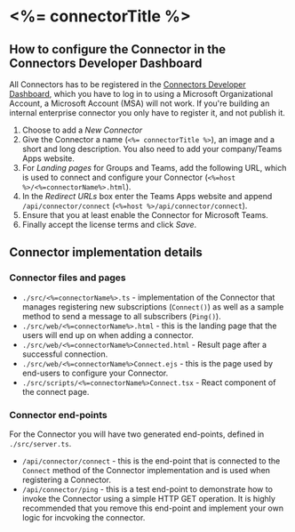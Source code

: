 # <%= connectorTitle %>

## How to configure the Connector in the Connectors Developer Dashboard

All Connectors has to be registered in the [Connectors Developer Dashboard](https://outlook.office.com/connectors/publish), which you have to log in to using a Microsoft Organizational Account, a Microsoft Account (MSA) will not work. If you're building an internal enterprise connector you only have to register it, and not publish it.

1. Choose to add a *New Connector*
2. Give the Connector a name (`<%= connectorTitle %>`), an image and a short and long description. You also need to add your company/Teams Apps website.
3. For *Landing pages* for Groups and Teams, add the following URL, which is used to connect and configure your Connector (`<%=host %>/<%=connectorName%>.html`).
4. In the *Redirect URLs* box enter the Teams Apps website and append `/api/connector/connect` (`<%=host %>/api/connector/connect`).
5. Ensure that you at least enable the Connector for Microsoft Teams.
6. Finally accept the license terms and click *Save*.

## Connector implementation details

### Connector files and pages

* `./src/<%=connectorName%>.ts` - implementation of the Connector that manages registering new subscriptions (`Connect()`) as well as a sample method to send a message to all subscribers (`Ping()`).
* `./src/web/<%=connectorName%>.html` - this is the landing page that the users will end up on when adding a connector.
* `./src/web/<%=connectorName%>Connected.html` - Result page after a successful connection.
* `./src/web/<%=connectorName%>Connect.ejs` - this is the page used by end-users to configure your Connector.
* `./src/scripts/<%=connectorName%>Connect.tsx` - React component of the connect page.

### Connector end-points

For the Connector you will have two generated end-points, defined in `./src/server.ts`.

* `/api/connector/connect` - this is the end-point that is connected to the `Connect` method of the Connector implementation and is used when registering a Connector. 
* `/api/connector/ping` - this is a test end-point to demonstrate how to invoke the Connector using a simple HTTP GET operation. It is highly recommended that you remove this end-point and implement your own logic for incvoking the connector.